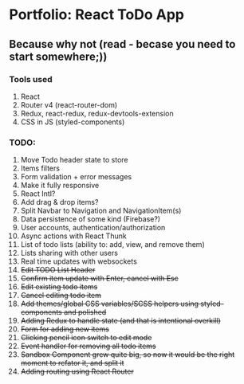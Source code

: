 # Portfolio: React ToDo App

## Because why not (read - becase you need to start somewhere;))

### Tools used

1. React
2. Router v4 (react-router-dom)
3. Redux, react-redux, redux-devtools-extension
4. CSS in JS (styled-components)

### TODO:

1. Move Todo header state to store
2. Items filters
3. Form validation + error messages
4. Make it fully responsive
5. React Intl?
6. Add drag & drop items?
7. Split Navbar to Navigation and NavigationItem(s)
8. Data persistence of some kind (Firebase?)
9. User accounts, authentication/authorization
10. Async actions with React Thunk
11. List of todo lists (ability to: add, view, and remove them)
12. Lists sharing with other users
13. Real time updates with websockets
14. ~~Edit TODO List Header~~
15. ~~Confirm item update with Enter, cancel with Esc~~
16. ~~Edit existing todo items~~
17. ~~Cancel editing todo item~~
18. ~~Add themes/global CSS variables/SCSS helpers using styled-components and polished~~
19. ~~Adding Redux to handle state (and that is intentional overkill)~~
20. ~~Form for adding new items~~
21. ~~Clicking pencil icon switch to edit mode~~
22. ~~Event handler for removing all todo items~~
23. ~~Sandbox Component grew quite big, so now it would be the right moment to refator it, and split it~~
24. ~~Adding routing using React Router~~
